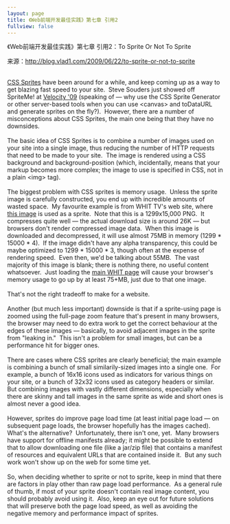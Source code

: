 ```yaml
---
layout: page
title: 《Web前端开发最佳实践》第七章 引用2
fullview: false
---
```


<p>《Web前端开发最佳实践》第七章 引用2：To Sprite Or Not To Sprite</p>
<p>来源：<a title="http://blog.vlad1.com/2009/06/22/to-sprite-or-not-to-sprite" href="http://blog.vlad1.com/2009/06/22/to-sprite-or-not-to-sprite">http://blog.vlad1.com/2009/06/22/to-sprite-or-not-to-sprite</a></p>
<div class="content"><br /><a class="b1" href="http://css-tricks.com/css-sprites/" rel="nofollow external">CSS Sprites</a> have been around for a while, and keep coming up as a way to get blazing fast speed to your site.  Steve Souders just showed off SpriteMe! at <a class="b1" href="http://www.stevesouders.com/spriteme/" rel="nofollow external">Velocity '09</a> (speaking of — why use the CSS Sprite Generator or other server-based tools when you can use &lt;canvas&gt; and toDataURL and generate sprites on the fly?).  However, there are a number of misconceptions about CSS Sprites, the main one being that they have no downsides.<br /><br />The basic idea of CSS Sprites is to combine a number of images used on your site into a single image, thus reducing the number of HTTP requests that need to be made to your site.  The image is rendered using a CSS background and background-position (which, incidentally, means that your markup becomes more complex; the image to use is specified in CSS, not in a plain &lt;img&gt; tag).<br /><br />The biggest problem with CSS sprites is memory usage.  Unless the sprite image is carefully constructed, you end up with incredible amounts of wasted space.  My favourite example is from WHIT TV's web site, where <a class="b1" href="http://www.wthitv.com/images/bg_module.png" rel="nofollow external">this image</a> is used as a sprite.  Note that this is a 1299x15,000 PNG.  It compresses quite well — the actual download size is around 26K — but browsers don't render compressed image data.  When this image is downloaded and decompressed, it will use almost 75MB in memory (1299 * 15000 * 4).  If the image didn't have any alpha transparency, this could be maybe optimized to 1299 * 15000 * 3, though often at the expense of rendering speed.  Even then, we'd be talking about 55MB.  The vast majority of this image is blank; there is nothing there, no useful content whatsoever.  Just loading the <a class="b1" href="http://www.wthitv.com/" rel="nofollow external">main WHIT page</a> will cause your browser's memory usage to go up by at least 75+MB, just due to that one image.<br /><br />That's not the right tradeoff to make for a website.<br /><br />Another (but much less important) downside is that if a sprite-using page is zoomed using the full-page zoom feature that's present in many browsers, the browser may need to do extra work to get the correct behaviour at the edges of these images — basically, to avoid adjacent images in the sprite from "leaking in."  This isn't a problem for small images, but can be a performance hit for bigger ones.<br /><br />There are cases where CSS sprites are clearly beneficial; the main example is combining a bunch of small similarily-sized images into a single one.  For example, a bunch of 16x16 icons used as indicators for various things on your site, or a bunch of 32x32 icons used as category headers or similar.  But combining images with vastly different dimensions, especially when there are skinny and tall images in the same sprite as wide and short ones is almost never a good idea.<br /><br />However, sprites do improve page load time (at least initial page load — on subsequent page loads, the browser hopefully has the images cached).  What's the alternative?  Unfortunately, there isn't one, yet.  Many browsers have support for offline manifests already; it might be possible to extend that to allow downloading one file (like a jar/zip file) that contains a manifest of resources and equivalent URLs that are contained inside it.  But any such work won't show up on the web for some time yet.<br /><br />So, when deciding whether to sprite or not to sprite, keep in mind that there are factors in play other than raw page load performance.  As a general rule of thumb, if most of your sprite doesn't contain real image content, you should probably avoid using it.  Also, keep an eye out for future solutions that will preserve both the page load speed, as well as avoiding the negative memory and performance impact of sprites.</div>